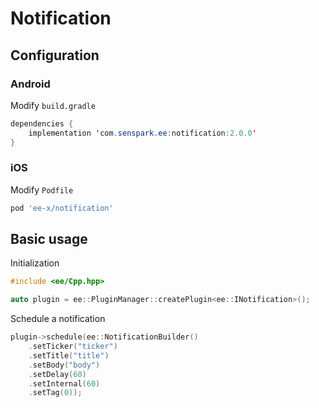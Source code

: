 # Notification
## Configuration
### Android
Modify `build.gradle`
```java
dependencies {
    implementation 'com.senspark.ee:notification:2.0.0'
}
```

### iOS
Modify `Podfile`
```ruby
pod 'ee-x/notification'
```

## Basic usage
Initialization
```cpp
#include <ee/Cpp.hpp>

auto plugin = ee::PluginManager::createPlugin<ee::INotification>();
```

Schedule a notification
```cpp
plugin->schedule(ee::NotificationBuilder()
    .setTicker("ticker")
    .setTitle("title")
    .setBody("body")
    .setDelay(60)
    .setInternal(60)
    .setTag(0));
```